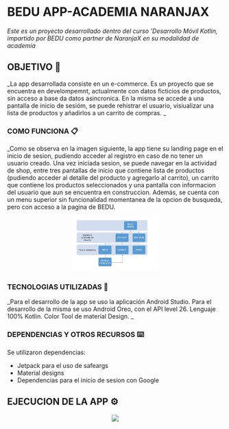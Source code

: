 # BEDU APP-ACADEMIA NARANJAX

_Este es un proyecto desarrollado dentro del curso 'Desarrollo Móvil Kotlin, impartido por BEDU como partner de NaranjaX en su modalidad de academia_

## OBJETIVO 💼

_La app desarrollada consiste en un e-commerce. Es un proyecto que se encuentra en develompemnt, actualmente con datos ficticios de productos, 
sin acceso a base da datos asincronica. En la misma se accede a una pantalla de inicio de sesióm, se puede rehistrar el usuario, visiualizar una lista de productos 
y  añadirlos a un carrito de compras.
_


### COMO FUNCIONA 📋

_Como se observa en la imagen siguiente, la app tiene su landing page en el inicio de sesion, pudiendo acceder al registro en caso de no tener un  usuario creado.
Una vez iniciada sesion, se puede navegar en la actividad de shop, entre tres pantallas de inicio que contiene lista de productos (pudiendo acceder al detalle del 
producto y agregarlo al carrito), un carrito que contiene los productos seleccionados y una pantalla con informacion del usuario que aun se encuentra en construccion. 
Además, se cuenta con un menu superior sin funcionalidad momentanea de la opcion de busqueda, pero con acceso a la pagina de BEDU.


<div align="center"><img src="images/Flujo app grafico.JPG" width="40%"></div>

### TECNOLOGIAS UTILIZADAS 🔧

_Para el desarrollo de la app se uso la aplicación Android Studio. Para el desarrollo de la misma se uso Android Oreo, con el API level 26. 
Lenguaje 100% Kotlin.
Color Tool de material Design.
_

### DEPENDENCIAS Y OTROS RECURSOS ⌨️

Se utilizaron dependencias:
* Jetpack para el uso de safeargs
* Material designs
* Dependencias para el inicio de sesion con Google

## EJECUCION DE LA APP ⚙️
<div align="center"><img src="images/giftFuncionalidad.gif" width="60%"></div>


